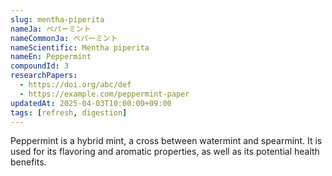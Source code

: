 ```yaml
---
slug: mentha-piperita
nameJa: ペパーミント
nameCommonJa: ペパーミント
nameScientific: Mentha piperita
nameEn: Peppermint
compoundId: 3
researchPapers:
  - https://doi.org/abc/def
  - https://example.com/peppermint-paper
updatedAt: 2025-04-03T10:00:00+09:00
tags: [refresh, digestion]
---
```

Peppermint is a hybrid mint, a cross between watermint and spearmint. It is used for its flavoring and aromatic properties, as well as its potential health benefits.

